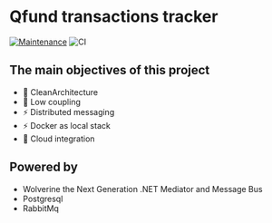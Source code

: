 # Qfund transactions tracker

[![Maintenance](https://img.shields.io/badge/Maintained%3F-yes-green.svg)](https://GitHub.com/Naereen/StrapDown.js/graphs/commit-activity)
![CI](https://github.com/dtarczynski/Qfund/actions/workflows/dotnet.yml/badge.svg)

## The main objectives of this project

- 🔭 CleanArchitecture
- 🤔 Low coupling
- ⚡ Distributed messaging
- ⚡ Docker as local stack
- 💬 Cloud integration

## Powered by
- Wolverine the Next Generation .NET Mediator and Message Bus
- Postgresql
- RabbitMq
